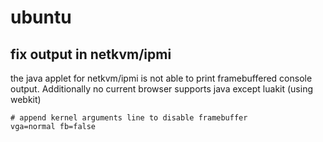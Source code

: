 # ubuntu

## fix output in netkvm/ipmi

the java applet for netkvm/ipmi is not able to print framebuffered console output.
Additionally no current browser supports java except luakit (using webkit)

    # append kernel arguments line to disable framebuffer
    vga=normal fb=false
